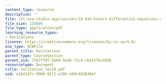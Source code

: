 ```yaml
---
content_type: resource
description: ''
file: /ol-ocw-studio-app/courses/18-034-honors-differential-equations-spring-2004/e1841d7c906991f2e10be89c583030af_recitation_lec24.pdf
file_size: 133695
file_type: application/pdf
learning_resource_types:
- Recitations
license: https://creativecommons.org/licenses/by-nc-sa/4.0/
ocw_type: OCWFile
parent_title: Recitations
parent_type: CourseSection
parent_uid: 7767ff8f-5bb9-5e58-71c4-cb425fbc403b
resourcetype: Document
title: recitation_lec24.pdf
uid: e1841d7c-9069-91f2-e10b-e89c583030af
---
```

